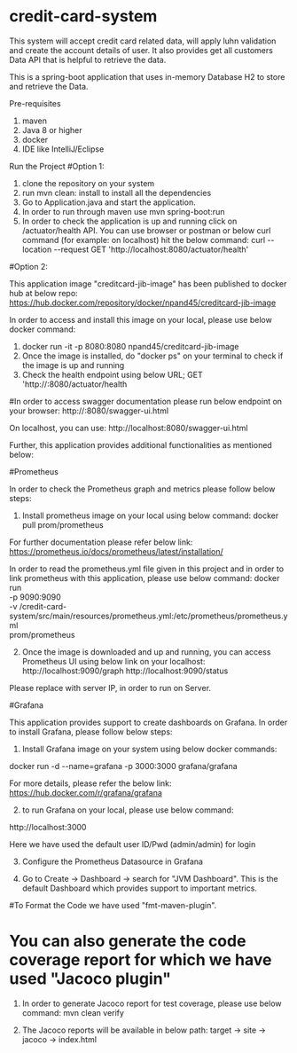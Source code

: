 # credit-card-system
This system will accept credit card related data, will apply luhn validation and create the account details of user. It also provides get all customers Data API that is helpful to retrieve the data.

This is a spring-boot application that uses in-memory Database H2 to store and retrieve the Data.

Pre-requisites
1) maven
2) Java 8 or higher
3) docker
4) IDE like IntelliJ/Eclipse

Run the Project
#Option 1:

1) clone the repository on your system
2) run mvn clean: install to install all the dependencies
3) Go to Application.java and start the application.
4) In order to run through maven use mvn spring-boot:run
5) In order to check the application is up and running click on /actuator/health API. You can use browser or postman or below curl command (for example: on localhost) hit the below command:
   curl --location --request GET 'http://localhost:8080/actuator/health'


#Option 2:

This application image "creditcard-jib-image" has been published to docker hub at below repo:
https://hub.docker.com/repository/docker/npand45/creditcard-jib-image

In order to access and install this image on your local, please use below docker command:

1) docker run -it -p 8080:8080 npand45/creditcard-jib-image
2) Once the image is installed, do "docker ps" on your terminal to check if the image is up and running 
3) Check the health endpoint using below URL;
   GET 'http://<hostname>:8080/actuator/health
  

#In order to access swagger documentation please run below endpoint on your browser:
http://<hostname>:8080/swagger-ui.html

On localhost, you can use:
http://localhost:8080/swagger-ui.html

Further, this application provides additional functionalities as mentioned below:

#Prometheus 

In order to check the Prometheus graph and metrics please follow below steps:

1) Install prometheus image on your local using below command:
docker pull prom/prometheus

For further documentation please refer below link:
https://prometheus.io/docs/prometheus/latest/installation/

In order to read the prometheus.yml file given in this project and in order to link prometheus with this application, please use below command:
docker run \
    -p 9090:9090 \
    -v <path of your workspace>/credit-card-system/src/main/resources/prometheus.yml:/etc/prometheus/prometheus.yml \
    prom/prometheus
  
  2) Once the image is downloaded and up and running, you can access Prometheus UI using below link on your localhost:
  http://localhost:9090/graph
  http://localhost:9090/status
  
  Please replace <localhost> with server IP, in order to run on Server.
  
 #Grafana
 
 This application provides support to create dashboards on Grafana. 
 In order to install Grafana, please follow below steps:
 
 1) Install Grafana image on your system using below docker commands:
 
 docker run -d --name=grafana -p 3000:3000 grafana/grafana
 
 For more details, please refer the below link:
 https://hub.docker.com/r/grafana/grafana
 
 2) to run Grafana on your local, please use below command:
 
 http://localhost:3000
 
 Here we have used the default user ID/Pwd (admin/admin) for login
 
 3) Configure the Prometheus Datasource in Grafana 
 
 4) Go to Create -> Dashboard -> search for "JVM Dashboard". This is the default Dashboard which provides support to important metrics.
 
 #To Format the Code we have used "fmt-maven-plugin". 
 
 # You can also generate the code coverage report for which we have used "Jacoco plugin"
 
 1) In order to generate Jacoco report for test coverage, please use below command:
     mvn clean verify
     
 2) The Jacoco reports will be available in below path:
    target -> site -> jacoco -> index.html


